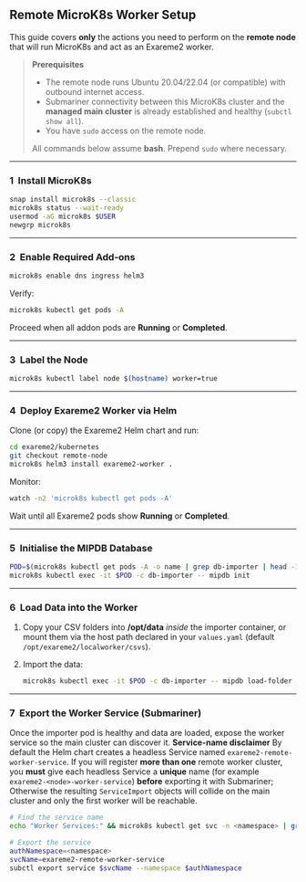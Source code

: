 ## Remote MicroK8s Worker Setup

This guide covers **only** the actions you need to perform on the **remote node** that will run MicroK8s and act as an Exareme2 worker.

> **Prerequisites**
>
> - The remote node runs Ubuntu 20.04/22.04 (or compatible) with outbound internet access.
> - Submariner connectivity between this MicroK8s cluster and the **managed main cluster** is already established and healthy (`subctl show all`).
> - You have `sudo` access on the remote node.
>
> All commands below assume **bash**. Prepend `sudo` where necessary.

______________________________________________________________________

### 1  Install MicroK8s

```bash
snap install microk8s --classic
microk8s status --wait-ready
usermod -aG microk8s $USER
newgrp microk8s
```

______________________________________________________________________

### 2  Enable Required Add‑ons

```bash
microk8s enable dns ingress helm3
```

Verify:

```bash
microk8s kubectl get pods -A
```

Proceed when all addon pods are **Running** or **Completed**.

______________________________________________________________________

### 3  Label the Node

```bash
microk8s kubectl label node $(hostname) worker=true
```

______________________________________________________________________

### 4  Deploy Exareme2 Worker via Helm

Clone (or copy) the Exareme2 Helm chart and run:

```bash
cd exareme2/kubernetes
git checkout remote-node
microk8s helm3 install exareme2-worker .
```

Monitor:

```bash
watch -n2 'microk8s kubectl get pods -A'
```

Wait until all Exareme2 pods show **Running** or **Completed**.

______________________________________________________________________

### 5  Initialise the MIPDB Database

```bash
POD=$(microk8s kubectl get pods -A -o name | grep db-importer | head -1)
microk8s kubectl exec -it $POD -c db-importer -- mipdb init
```

______________________________________________________________________

### 6  Load Data into the Worker

1. Copy your CSV folders into **/opt/data** *inside* the importer container, or mount them via the host path declared in your `values.yaml` (default `/opt/exareme2/localworker/csvs`).

1. Import the data:

   ```bash
   microk8s kubectl exec -it $POD -c db-importer -- mipdb load-folder /opt/data
   ```

______________________________________________________________________

### 7  Export the Worker Service (Submariner)

Once the importer pod is healthy and data are loaded, expose the worker service so the main cluster can discover it.
**Service-name disclaimer**
By default the Helm chart creates a headless Service named `exareme2-remote-worker-service`.
If you will register **more than one** remote worker cluster,
you **must** give each headless Service a **unique** name (for example `exareme2-<node>-worker-service`) **before** exporting it with Submariner;
Otherwise the resulting `ServiceImport` objects will collide on the main cluster and only the first worker will be reachable.

```bash
# Find the service name
echo "Worker Services:" && microk8s kubectl get svc -n <namespace> | grep worker

# Export the service
authNamespace=<namespace>
svcName=exareme2-remote-worker-service
subctl export service $svcName --namespace $authNamespace
```
